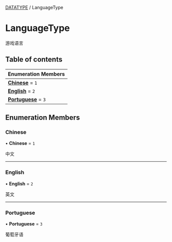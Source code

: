 [DATATYPE](../groups/DATATYPE.DATATYPE.md) / LanguageType

# LanguageType <Badge type="tip" text="Enumeration" /> <Score text="LanguageType" />

游戏语言

## Table of contents

| Enumeration Members |
| :-----|
| **[Chinese](Type.LanguageType.md#chinese)** = ``1`` <br> |
| **[English](Type.LanguageType.md#english)** = ``2`` <br> |
| **[Portuguese](Type.LanguageType.md#portuguese)** = ``3`` <br> |

## Enumeration Members

### Chinese <Score text="Chinese" /> 

• **Chinese** = ``1``

中文

___

### English <Score text="English" /> 

• **English** = ``2``

英文

___

### Portuguese <Score text="Portuguese" /> 

• **Portuguese** = ``3``

葡萄牙语
